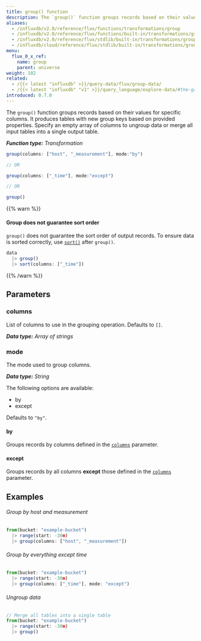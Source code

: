 ```yaml
---
title: group() function
description: The `group()` function groups records based on their values for specific columns.
aliases:
  - /influxdb/v2.0/reference/flux/functions/transformations/group
  - /influxdb/v2.0/reference/flux/functions/built-in/transformations/group/
  - /influxdb/v2.0/reference/flux/stdlib/built-in/transformations/group/
  - /influxdb/cloud/reference/flux/stdlib/built-in/transformations/group/
menu:
  flux_0_x_ref:
    name: group
    parent: universe
weight: 102
related:
  - /{{< latest "influxdb" >}}/query-data/flux/group-data/
  - /{{< latest "influxdb" "v1" >}}/query_language/explore-data/#the-group-by-clause, InfluxQL – GROUP BY
introduced: 0.7.0
---
```


The `group()` function groups records based on their values for specific columns.
It produces tables with new group keys based on provided properties.
Specify an empty array of columns to ungroup data or merge all input tables into a single output table.

_**Function type:** Transformation_

```js
group(columns: ["host", "_measurement"], mode:"by")

// OR

group(columns: ["_time"], mode:"except")

// OR

group()
```

{{% warn %}}
#### Group does not guarantee sort order
`group()` does not guarantee the sort order of output records.
To ensure data is sorted correctly, use [`sort()`](/flux/v0.x/stdlib/universe/sort/)
after `group()`.

```js
data
  |> group()
  |> sort(columns: ["_time"])
```
{{% /warn %}}

## Parameters

### columns
List of columns to use in the grouping operation.
Defaults to `[]`.

_**Data type:** Array of strings_

### mode
The mode used to group columns.

_**Data type:** String_

The following options are available:

- by
- except

Defaults to `"by"`.

#### by
Groups records by columns defined in the [`columns`](#columns) parameter.

#### except
Groups records by all columns **except** those defined in the [`columns`](#columns) parameter.

## Examples

###### Group by host and measurement
```js
from(bucket: "example-bucket")
  |> range(start: -30m)
  |> group(columns: ["host", "_measurement"])
```

###### Group by everything except time
```js
from(bucket: "example-bucket")
  |> range(start: -30m)
  |> group(columns: ["_time"], mode: "except")
```

###### Ungroup data
```js
// Merge all tables into a single table
from(bucket: "example-bucket")
  |> range(start: -30m)
  |> group()
```
